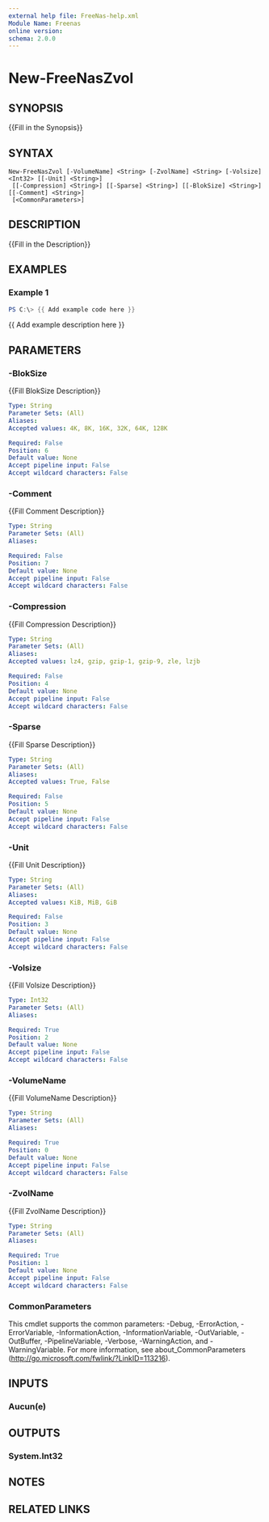 ```yaml
---
external help file: FreeNas-help.xml
Module Name: Freenas
online version:
schema: 2.0.0
---
```


# New-FreeNasZvol

## SYNOPSIS
{{Fill in the Synopsis}}

## SYNTAX

```
New-FreeNasZvol [-VolumeName] <String> [-ZvolName] <String> [-Volsize] <Int32> [[-Unit] <String>]
 [[-Compression] <String>] [[-Sparse] <String>] [[-BlokSize] <String>] [[-Comment] <String>]
 [<CommonParameters>]
```

## DESCRIPTION
{{Fill in the Description}}

## EXAMPLES

### Example 1
```powershell
PS C:\> {{ Add example code here }}
```

{{ Add example description here }}

## PARAMETERS

### -BlokSize
{{Fill BlokSize Description}}

```yaml
Type: String
Parameter Sets: (All)
Aliases:
Accepted values: 4K, 8K, 16K, 32K, 64K, 128K

Required: False
Position: 6
Default value: None
Accept pipeline input: False
Accept wildcard characters: False
```

### -Comment
{{Fill Comment Description}}

```yaml
Type: String
Parameter Sets: (All)
Aliases:

Required: False
Position: 7
Default value: None
Accept pipeline input: False
Accept wildcard characters: False
```

### -Compression
{{Fill Compression Description}}

```yaml
Type: String
Parameter Sets: (All)
Aliases:
Accepted values: lz4, gzip, gzip-1, gzip-9, zle, lzjb

Required: False
Position: 4
Default value: None
Accept pipeline input: False
Accept wildcard characters: False
```

### -Sparse
{{Fill Sparse Description}}

```yaml
Type: String
Parameter Sets: (All)
Aliases:
Accepted values: True, False

Required: False
Position: 5
Default value: None
Accept pipeline input: False
Accept wildcard characters: False
```

### -Unit
{{Fill Unit Description}}

```yaml
Type: String
Parameter Sets: (All)
Aliases:
Accepted values: KiB, MiB, GiB

Required: False
Position: 3
Default value: None
Accept pipeline input: False
Accept wildcard characters: False
```

### -Volsize
{{Fill Volsize Description}}

```yaml
Type: Int32
Parameter Sets: (All)
Aliases:

Required: True
Position: 2
Default value: None
Accept pipeline input: False
Accept wildcard characters: False
```

### -VolumeName
{{Fill VolumeName Description}}

```yaml
Type: String
Parameter Sets: (All)
Aliases:

Required: True
Position: 0
Default value: None
Accept pipeline input: False
Accept wildcard characters: False
```

### -ZvolName
{{Fill ZvolName Description}}

```yaml
Type: String
Parameter Sets: (All)
Aliases:

Required: True
Position: 1
Default value: None
Accept pipeline input: False
Accept wildcard characters: False
```

### CommonParameters
This cmdlet supports the common parameters: -Debug, -ErrorAction, -ErrorVariable, -InformationAction, -InformationVariable, -OutVariable, -OutBuffer, -PipelineVariable, -Verbose, -WarningAction, and -WarningVariable.
For more information, see about_CommonParameters (http://go.microsoft.com/fwlink/?LinkID=113216).

## INPUTS

### Aucun(e)


## OUTPUTS

### System.Int32


## NOTES

## RELATED LINKS
